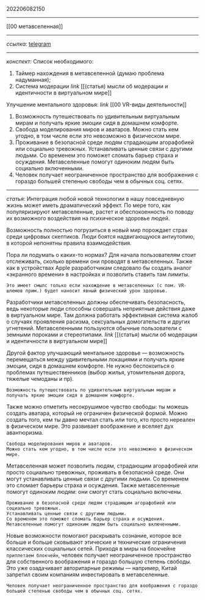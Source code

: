 202206082150
***
[[00 метавселенная]]
***
*ссылка:*
[telegram](https://t.me/BCCulture/666)
***
*конспект:*
Список необходимого:
1. Таймер нахождения в метавселенной (думаю проблема надуманная);
2. Система модерации *link* [[(статья) мысли об модерации и идентичности в виртуальном мире]]

Улучшение ментального здоровья:
*link* [[00 VR-виды деятельности]]
1. Возможность путешествовать по удивительным виртуальным мирам и получать яркие эмоции сидя в домашнем комфорте.
2. Свобода моделирования миров и аватаров. 
Можно стать кем угодно, в том числе если это невозможно в физическом мире.
3. Проживание в безопасной среде людям страдающим агорафобией или социально тревожных.
Устанавливать ценные связи с другими людьми.
Со временем это поможет сломать барьер страха и осуждения.
Метавселенные помогут одиноким людям быть социально включенными.
4. Человек получает неограниченное пространство для воображения с гораздо большей степенью свободы чем в обычных соц. сетях.
***
*статья:*
Интеграция любой новой технологии в нашу повседневную жизнь может иметь драматический эффект. По мере того, как популяризируют метавселенные, растет и обеспокоенность по поводу их возможного воздействия на психическое здоровье людей.

Возможность полностью погрузиться в новый мир порождает страх среди цифровых скептиков. Люди боятся надвигающуюся антиутопию, в которой  непонятны правила взаимодействия. 

Пора ли подумать о каких-то нормах?
Для начала пользователям стоит отслеживать, сколько времени они проводят в метавселенных. Также как в устройствах Apple разработчикам следовало бы создать аналог «экранного времени» в настройках и позволить ставить там лимиты.
```
Это имеет смылс только если нахождение в метавселенных (с пом. VR-шлемов прим.) будет наносит явный физический урон здоровью.
```

Разработчики метавселенных должны обеспечивать безопасность, ведь некоторые люди способны совершать неприятные действия даже в виртуальном мире. Там должна работать эффективная система жалоб о случаях проявления расизма, сексуальных домогательств и других угнетений. 
Метавселенными пользуются обычные пользователи с земными пороками и стереотипами.
*link*
[[(статья) мысли об модерации и идентичности в виртуальном мире]]

Другой фактор улучшающий ментальное здоровье — возможность перемещаться между удивительными локациями и получать яркие эмоции, сидя в домашнем комфорте. Не нужно беспокоиться о проблемах путешественников (выбор жилья, утомительная дорога, тяжелые чемоданы и пр).  
```
Возможность путешествовать по удивительным виртуальным мирам и получать яркие эмоции сидя в домашнем комфорте.
```
Также можно отметить несокрушимое чувство свободы: ты можешь создать аватара, который не ограничен физической формой. Можно создать того, кем ты давно мечтал стать или того, кто просто нереален в физическом мире. Это развивает воображение и вселяет дух авантюризма.
```
Свобода моделирования миров и аватаров.
Можно стать кем угодно, в том числе если это невозможно в физическом мире.
```
Метавселенная может позволить людям, страдающим агорафобией или просто социально тревожных, проживать в безопасной среде. Они могут устанавливать ценные связи с другими людьми. Со временем это сломает барьеры страха и осуждения. Также метавселенные помогут одиноким людям: они смогут стать социально включены.
```
Проживание в безопасной среде людям страдающим агорафобией или социально тревожных.
Устанавливать ценные связи с другими людьми.
Со временем это поможет сломать барьер страха и осуждения.
Метавселенные помогут одиноким людям быть социально включенными.
```

Новые возможности помогают раскрывать сознание, которое все больше и больше сковывают этические и технические ограничения классических социальных сетей. Приходя в миры на блокчейне `приплетаем блокчейн`, человек получает неограниченное пространство для собственного воображения и гораздо большую степень свободы. Это уже озадачивает авторитарные режимы — например, Китай запретил своим компаниям инвестировать в метавселенные.
```
Человек получает неограниченное пространство для воображения с гораздо большей степенью свободы чем в обычных соц. сетях.
```